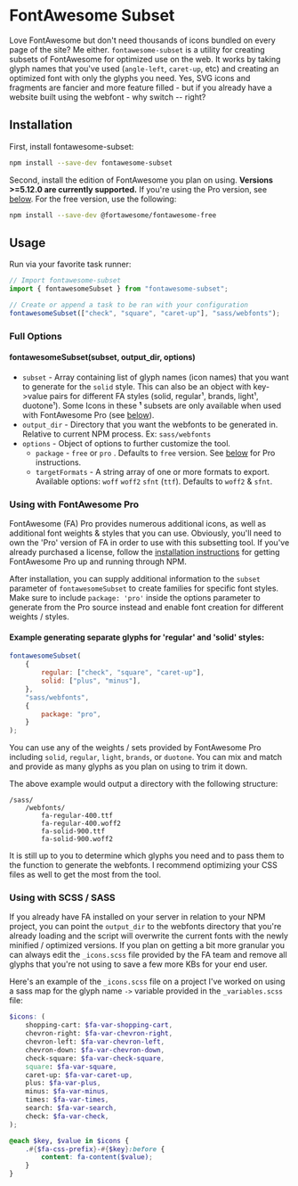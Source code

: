 # FontAwesome Subset

Love FontAwesome but don't need thousands of icons bundled on every page of the site? Me either. `fontawesome-subset` is a utility for creating subsets of FontAwesome for optimized use on the web. It works by taking glyph names that you've used (`angle-left`, `caret-up`, etc) and creating an optimized font with only the glyphs you need. Yes, SVG icons and fragments are fancier and more feature filled - but if you already have a website built using the webfont - why switch -- right?

## Installation

First, install fontawesome-subset:

```sh
npm install --save-dev fontawesome-subset
```

Second, install the edition of FontAwesome you plan on using. **Versions >=5.12.0 are currently supported.** If you're using the Pro version, see [below](#using-with-fontawesome-pro). For the free version, use the following:

```sh
npm install --save-dev @fortawesome/fontawesome-free
```

## Usage

Run via your favorite task runner:

```typescript
// Import fontawesome-subset
import { fontawesomeSubset } from "fontawesome-subset";

// Create or append a task to be ran with your configuration
fontawesomeSubset(["check", "square", "caret-up"], "sass/webfonts");
```

### Full Options

#### fontawesomeSubset(subset, output_dir, options)

-   `subset` - Array containing list of glyph names (icon names) that you want to generate for the `solid` style. This can also be an object with key->value pairs for different FA styles (solid, regular¹, brands, light¹, duotone¹). Some Icons in these **¹** subsets are only available when used with FontAwesome Pro (see [below](#using-with-fontawesome-pro)).
-   `output_dir` - Directory that you want the webfonts to be generated in. Relative to current NPM process. Ex: `sass/webfonts`
-   `options` - Object of options to further customize the tool.
    -   `package` - `free` or `pro` . Defaults to `free` version. See [below](#using-with-fontawesome-pro) for Pro instructions.
    -   `targetFormats` - A string array of one or more formats to export. Available options: `woff` `woff2` `sfnt` (`ttf`). Defaults to `woff2` & `sfnt`.

### Using with FontAwesome Pro

FontAwesome (FA) Pro provides numerous additional icons, as well as additional font weights & styles that you can use. Obviously, you'll need to own the 'Pro' version of FA in order to use with this subsetting tool. If you've already purchased a license, follow the [installation instructions](https://fontawesome.com/docs/web/setup/packages) for getting FontAwesome Pro up and running through NPM.

After installation, you can supply additional information to the `subset` parameter of `fontawesomeSubset` to create families for specific font styles. Make sure to include `package: 'pro'` inside the options parameter to generate from the Pro source instead and enable font creation for different weights / styles.

#### Example generating separate glyphs for 'regular' and 'solid' styles:

```javascript
fontawesomeSubset(
    {
        regular: ["check", "square", "caret-up"],
        solid: ["plus", "minus"],
    },
    "sass/webfonts",
    {
        package: "pro",
    }
);
```

You can use any of the weights / sets provided by FontAwesome Pro including `solid`, `regular`, `light`, `brands`, or `duotone`. You can mix and match and provide as many glyphs as you plan on using to trim it down.

The above example would output a directory with the following structure:

```
/sass/
    /webfonts/
        fa-regular-400.ttf
        fa-regular-400.woff2
        fa-solid-900.ttf
        fa-solid-900.woff2
```

It is still up to you to determine which glyphs you need and to pass them to the function to generate the webfonts. I recommend optimizing your CSS files as well to get the most from the tool.

### Using with SCSS / SASS

If you already have FA installed on your server in relation to your NPM project, you can point the `output_dir` to the webfonts directory that you're already loading and the script will overwrite the current fonts with the newly minified / optimized versions. If you plan on getting a bit more granular you can always edit the `_icons.scss` file provided by the FA team and remove all glyphs that you're not using to save a few more KBs for your end user.

Here's an example of the `_icons.scss` file on a project I've worked on using a sass map for the glyph name `->` variable provided in the `_variables.scss` file:

```scss
$icons: (
    shopping-cart: $fa-var-shopping-cart,
    chevron-right: $fa-var-chevron-right,
    chevron-left: $fa-var-chevron-left,
    chevron-down: $fa-var-chevron-down,
    check-square: $fa-var-check-square,
    square: $fa-var-square,
    caret-up: $fa-var-caret-up,
    plus: $fa-var-plus,
    minus: $fa-var-minus,
    times: $fa-var-times,
    search: $fa-var-search,
    check: $fa-var-check,
);

@each $key, $value in $icons {
    .#{$fa-css-prefix}-#{$key}:before {
        content: fa-content($value);
    }
}
```
